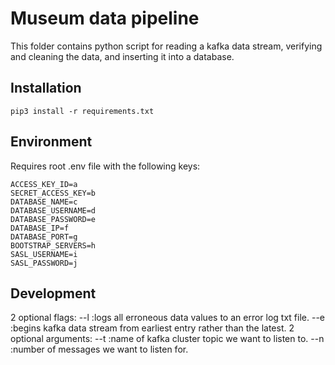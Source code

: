 # Museum data pipeline

This folder contains python script for reading a kafka data stream, verifying and cleaning the data, and inserting it into a database.

## Installation

```console
pip3 install -r requirements.txt
```

## Environment

Requires root .env file with the following keys:

```
ACCESS_KEY_ID=a
SECRET_ACCESS_KEY=b
DATABASE_NAME=c
DATABASE_USERNAME=d
DATABASE_PASSWORD=e
DATABASE_IP=f
DATABASE_PORT=g
BOOTSTRAP_SERVERS=h
SASL_USERNAME=i
SASL_PASSWORD=j
```

## Development

2 optional flags:
--l :logs all erroneous data values to an error log txt file.
--e :begins kafka data stream from earliest entry rather than the latest.
2 optional arguments:
--t :name of kafka cluster topic we want to listen to.
--n :number of messages we want to listen for.
